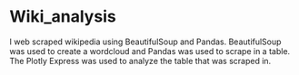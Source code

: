 # Wiki_analysis
I web scraped wikipedia using BeautifulSoup and Pandas.  BeautifulSoup was used to create a wordcloud and Pandas was used to scrape in a table.  The Plotly Express was used to analyze the table that was scraped in.
